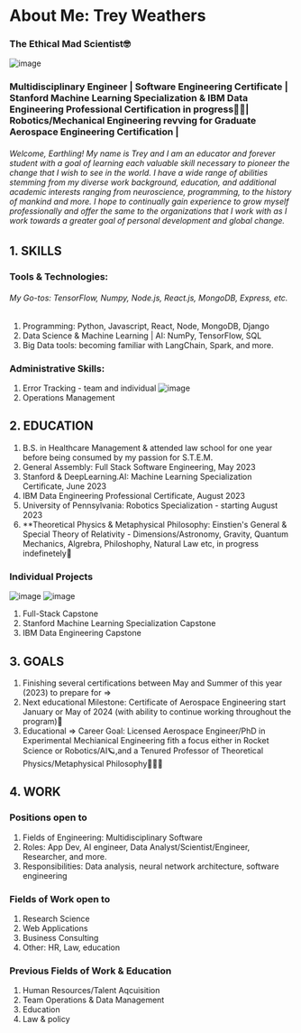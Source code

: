 # About Me: Trey Weathers 
### The Ethical Mad Scientist🤓
  ![image](https://i.imgur.com/MLKKooE.jpg)

### Multidisciplinary Engineer | Software Engineering Certificate | Stanford Machine Learning Specialization & IBM Data Engineering Professional Certification in progress🧑‍💻| Robotics/Mechanical Engineering revving for Graduate Aerospace Engineering Certification |
###### Welcome, Earthling! My name is Trey and I am an educator and forever student with a goal of learning each valuable skill necessary to pioneer the change that I wish to see in the world. I have a wide range of abilities stemming from my diverse work background, education, and additional academic interests ranging from neuroscience, programming, to the history of mankind and more. I hope to continually gain experience to grow myself professionally and offer the same to the organizations that I work with as I work towards a greater goal of personal development and global change.

## 1. SKILLS
### Tools & Technologies:
###### My Go-tos: TensorFlow, Numpy, Node.js, React.js, MongoDB, Express, etc.
1. Programming: Python, Javascript, React, Node, MongoDB, Django
2. Data Science & Machine Learning | AI: NumPy, TensorFlow, SQL
4. Big Data tools: becoming familiar with LangChain, Spark, and more. 

### Administrative Skills:
1. Error Tracking - team and individual ![image](https://i.imgur.com/ZMeXgZ0.jpg)
2. Operations Management

## 2. EDUCATION
1. B.S. in Healthcare Management & attended law school for one year before being consumed by my passion for S.T.E.M.
2. General Assembly: Full Stack Software Engineering, May 2023
3. Stanford & DeepLearning.AI: Machine Learning Specialization Certificate, June 2023
4. IBM Data Engineering Professional Certificate, August 2023
5. University of Pennsylvania: Robotics Specialization - starting August 2023
6. **Theoretical Physics & Metaphysical Philosophy: Einstien's General & Special Theory of Relativity - Dimensions/Astronomy, Gravity, Quantum Mechanics, Algrebra, Philoshophy, Natural Law etc, in progress indefinetely📑

### Individual Projects
![image](https://i.imgur.com/9qRZRqA.jpg)
![image](https://i.imgur.com/QDDD5Vu.jpg)
1. Full-Stack Capstone
2. Stanford Machine Learning Specialization Capstone
3. IBM Data Engineering Capstone

## 3. GOALS
1. Finishing several certifications between May and Summer of this year (2023) to prepare for =>
2. Next educational Milestone: Certificate of Aerospace Engineering start January or May of 2024 (with ability to continue working throughout the program)🚀
3. Educational => Career Goal: Licensed Aerospace Engineer/PhD in Experimental Mechianical Engineering fith a focus either in Rocket Science or Robotics/AI🪐,and a Tenured Professor of Theoretical Physics/Metaphysical Philosophy📇🧑‍🏫

## 4. WORK
### Positions open to
1. Fields of Engineering: Multidisciplinary Software
2. Roles: App Dev, AI engineer, Data Analyst/Scientist/Engineer, Researcher, and more.
3. Responsibilities: Data analysis, neural network architecture, software engineering

### Fields of Work open to
1. Research Science
2. Web Applications
3. Business Consulting
4. Other: HR, Law, education

### Previous Fields of Work & Education
1. Human Resources/Talent Aqcuisition
2. Team Operations & Data Management
3. Education
4. Law & policy
